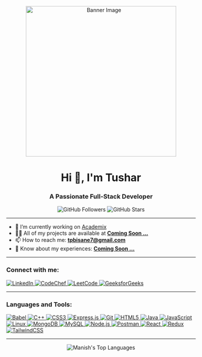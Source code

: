 <p align="center">
  <img src="https://user-images.githubusercontent.com/74038190/212746035-d5c61762-973c-44c0-aec7-887f3b7690e3.gif" alt="Banner Image" width="400" />
</p>
<h1 align="center">Hi 👋, I'm Tushar</h1>
<h3 align="center">A Passionate Full-Stack Developer</h3>

<p align="center">
  <img src="https://img.shields.io/github/followers/manishdl?label=Follow%20Me&style=social" alt="GitHub Followers">
  <img src="https://img.shields.io/github/stars/manishdl?style=social" alt="GitHub Stars">
</p>

---

- 🔭 I’m currently working on [Academix](#)
- 👨‍💻 All of my projects are available at **[Coming Soon ...](#)**
- 📫 How to reach me: **tpbisane7@gmail.com**
- 📄 Know about my experiences: **[Coming Soon ...](#)**

---

<h3 align="left">Connect with me:</h3>
<p align="left">
  <a href="https://linkedin.com/in/tusharbisane" target="_blank">
    <img src="https://img.shields.io/badge/LinkedIn-Manish%20Lawhale-blue?style=flat&logo=linkedin" alt="LinkedIn" />
  </a>
  <a href="https://www.codechef.com/users/tusharbisane7" target="_blank">
    <img src="https://img.shields.io/badge/CodeChef-manish72-1f8f44?style=flat&logo=codechef" alt="CodeChef" />
  </a>
  <a href="https://www.leetcode.com/tusharbisane7" target="_blank">
    <img src="https://img.shields.io/badge/LeetCode-manishlawhale02-orange?style=flat&logo=leetcode" alt="LeetCode" />
  </a>
  <a href="https://auth.geeksforgeeks.org/user/tusharbisane7" target="_blank">
    <img src="https://img.shields.io/badge/GeeksforGeeks-manishlawhale345-green?style=flat&logo=geeksforgeeks" alt="GeeksforGeeks" />
  </a>
</p>

---

<h3 align="left">Languages and Tools:</h3>
<p align="left">
  <a href="https://babeljs.io/" target="_blank">
    <img src="https://img.shields.io/badge/Babel-ffca28?style=flat&logo=babel&logoColor=black" alt="Babel"/>
  </a>
  <a href="https://www.w3schools.com/cpp/" target="_blank">
    <img src="https://img.shields.io/badge/C++-00599C?style=flat&logo=c%2B%2B&logoColor=white" alt="C++"/>
  </a>
  <a href="https://www.w3schools.com/css/" target="_blank">
    <img src="https://img.shields.io/badge/CSS3-1572B6?style=flat&logo=css3&logoColor=white" alt="CSS3"/>
  </a>
  <a href="https://expressjs.com" target="_blank">
    <img src="https://img.shields.io/badge/Express.js-000000?style=flat&logo=express&logoColor=white" alt="Express.js"/>
  </a>
  <a href="https://git-scm.com/" target="_blank">
    <img src="https://img.shields.io/badge/Git-F05032?style=flat&logo=git&logoColor=white" alt="Git"/>
  </a>
  <a href="https://www.w3.org/html/" target="_blank">
    <img src="https://img.shields.io/badge/HTML5-E34F26?style=flat&logo=html5&logoColor=white" alt="HTML5"/>
  </a>
  <a href="https://www.java.com" target="_blank">
    <img src="https://img.shields.io/badge/Java-007396?style=flat&logo=java&logoColor=white" alt="Java"/>
  </a>
  <a href="https://developer.mozilla.org/en-US/docs/Web/JavaScript" target="_blank">
    <img src="https://img.shields.io/badge/JavaScript-F7DF1E?style=flat&logo=javascript&logoColor=black" alt="JavaScript"/>
  </a>
  <a href="https://www.linux.org/" target="_blank">
    <img src="https://img.shields.io/badge/Linux-FCC624?style=flat&logo=linux&logoColor=black" alt="Linux"/>
  </a>
  <a href="https://www.mongodb.com/" target="_blank">
    <img src="https://img.shields.io/badge/MongoDB-47A248?style=flat&logo=mongodb&logoColor=white" alt="MongoDB"/>
  </a>
  <a href="https://www.mysql.com/" target="_blank">
    <img src="https://img.shields.io/badge/MySQL-4479A1?style=flat&logo=mysql&logoColor=white" alt="MySQL"/>
  </a>
  <a href="https://nodejs.org" target="_blank">
    <img src="https://img.shields.io/badge/Node.js-339933?style=flat&logo=node.js&logoColor=white" alt="Node.js"/>
  </a>
  <a href="https://postman.com" target="_blank">
    <img src="https://img.shields.io/badge/Postman-FF6C37?style=flat&logo=postman&logoColor=white" alt="Postman"/>
  </a>
  <a href="https://reactjs.org/" target="_blank">
    <img src="https://img.shields.io/badge/React-61DAFB?style=flat&logo=react&logoColor=black" alt="React"/>
  </a>
  <a href="https://redux.js.org" target="_blank">
    <img src="https://img.shields.io/badge/Redux-764ABC?style=flat&logo=redux&logoColor=white" alt="Redux"/>
  </a>
  <a href="https://tailwindcss.com/" target="_blank">
    <img src="https://img.shields.io/badge/TailwindCSS-38B2AC?style=flat&logo=tailwind-css&logoColor=white" alt="TailwindCSS"/>
  </a>
</p>

---

<p align="center">
  <img src="https://github-readme-stats.vercel.app/api/top-langs?username=manishdl&show_icons=true&locale=en&layout=compact&theme=radical" alt="Manish's Top Languages" />
</p>

